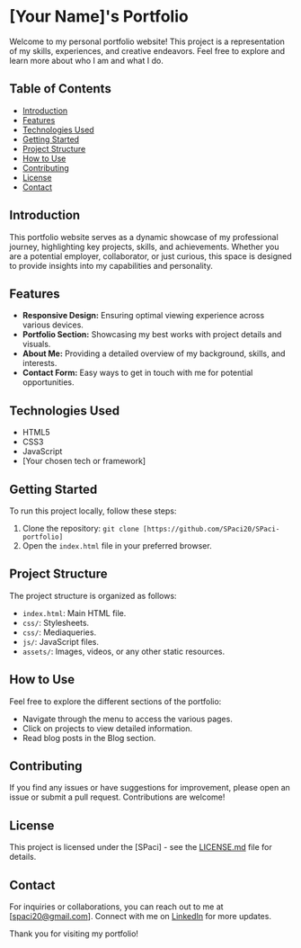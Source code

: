 # [Your Name]'s Portfolio

Welcome to my personal portfolio website! This project is a representation of my skills, experiences, and creative endeavors. Feel free to explore and learn more about who I am and what I do.

## Table of Contents

- [Introduction](#introduction)
- [Features](#features)
- [Technologies Used](#technologies-used)
- [Getting Started](#getting-started)
- [Project Structure](#project-structure)
- [How to Use](#how-to-use)
- [Contributing](#contributing)
- [License](#license)
- [Contact](#contact)

## Introduction

This portfolio website serves as a dynamic showcase of my professional journey, highlighting key projects, skills, and achievements. Whether you are a potential employer, collaborator, or just curious, this space is designed to provide insights into my capabilities and personality.

## Features

- **Responsive Design:** Ensuring optimal viewing experience across various devices.
- **Portfolio Section:** Showcasing my best works with project details and visuals.
- **About Me:** Providing a detailed overview of my background, skills, and interests.
- **Contact Form:** Easy ways to get in touch with me for potential opportunities.

## Technologies Used

- HTML5
- CSS3
- JavaScript
- [Your chosen tech or framework]

## Getting Started

To run this project locally, follow these steps:

1. Clone the repository: `git clone [https://github.com/SPaci20/SPaci-portfolio]`
2. Open the `index.html` file in your preferred browser.

## Project Structure

The project structure is organized as follows:

- `index.html`: Main HTML file.
- `css/`: Stylesheets.
- `css/`: Mediaqueries.
- `js/`: JavaScript files.
- `assets/`: Images, videos, or any other static resources.

## How to Use

Feel free to explore the different sections of the portfolio:
- Navigate through the menu to access the various pages.
- Click on projects to view detailed information.
- Read blog posts in the Blog section.

## Contributing

If you find any issues or have suggestions for improvement, please open an issue or submit a pull request. Contributions are welcome!

## License

This project is licensed under the [SPaci] - see the [LICENSE.md](LICENSE.md) file for details.

## Contact

For inquiries or collaborations, you can reach out to me at [spaci20@gmail.com]. Connect with me on [LinkedIn](https://www.linkedin.com/in/shimirwa-pacifique-457062128/) for more updates.

Thank you for visiting my portfolio!

